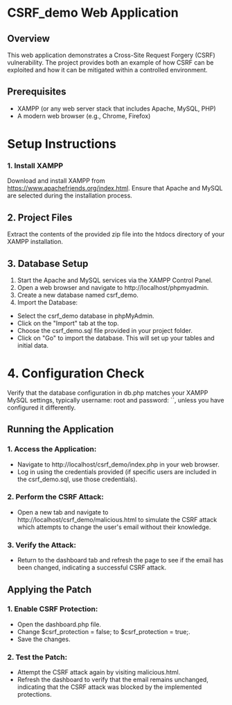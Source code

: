 # CSRF_demo Web Application
## Overview
This web application demonstrates a Cross-Site Request Forgery (CSRF) vulnerability. The project provides both an example of how CSRF can be exploited and how it can be mitigated within a controlled environment.

## Prerequisites
- XAMPP (or any web server stack that includes Apache, MySQL, PHP)
- A modern web browser (e.g., Chrome, Firefox)

# Setup Instructions
### 1. Install XAMPP
Download and install XAMPP from https://www.apachefriends.org/index.html. Ensure that Apache and MySQL are selected during the installation process.

## 2. Project Files
Extract the contents of the provided zip file into the htdocs directory of your XAMPP installation.

## 3. Database Setup
1. Start the Apache and MySQL services via the XAMPP Control Panel.
2. Open a web browser and navigate to http://localhost/phpmyadmin.
3. Create a new database named csrf_demo.
4. Import the Database:
- Select the csrf_demo database in phpMyAdmin.
- Click on the "Import" tab at the top.
- Choose the csrf_demo.sql file provided in your project folder.
- Click on "Go" to import the database. This will set up your tables and initial data.
# 4. Configuration Check
Verify that the database configuration in db.php matches your XAMPP MySQL settings, typically username: root and password: ``, unless you have configured it differently.

## Running the Application
### 1. Access the Application:
- Navigate to http://localhost/csrf_demo/index.php in your web browser.
- Log in using the credentials provided (if specific users are included in the csrf_demo.sql, use those credentials).
### 2. Perform the CSRF Attack:
- Open a new tab and navigate to http://localhost/csrf_demo/malicious.html to simulate the CSRF attack which attempts to change the user's email without their knowledge.
### 3. Verify the Attack:
- Return to the dashboard tab and refresh the page to see if the email has been changed, indicating a successful CSRF attack.

## Applying the Patch
### 1. Enable CSRF Protection:
- Open the dashboard.php file.
- Change $csrf_protection = false; to $csrf_protection = true;.
- Save the changes.
### 2. Test the Patch:
- Attempt the CSRF attack again by visiting malicious.html.
- Refresh the dashboard to verify that the email remains unchanged, indicating that the CSRF attack was blocked by the implemented protections.
